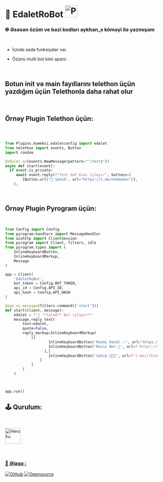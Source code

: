 # **🐺 EdaletRoBot**  <img title="PP" height="40" src="https://avatars.githubusercontent.com/u/99437747?v=4">

### **🌐 Əsasən özüm ve bəzi kodları aykhan_s köməyi ilə yazmışam**
</br>

- İçində sadə funksiyalar var.

- Özünü multi bot kimi aparır.

</br>

## Botun init və main fayıllarını telethon üçün yazdığım üçün Telethonla daha rahat olur
</br>

## Örnəy Plugin Telethon üçün:

</br>

```python

from Plugins.komekci.edaletconfig import edalet
from telethon import events, Button
import random

@edalet.on(events.NewMessage(pattern="^/test$"))
async def start(event):
  if event.is_private:
     await event.reply(f"Test dəf kimi işləyir", buttons=(
        [Button.url("👤 Sahib", url="https://t.me/nehmedov")],
    ), 


```
</br>

## Örnəy Plugin Pyrogram üçün:

</br>

```python
from Config import Config
from pyrogram.handlers import MessageHandler
from aiohttp import ClientSession
from pyrogram import Client, filters, idle
from pyrogram.types import (
    InlineKeyboardButton,
    InlineKeyboardMarkup,
    Message
)

app = Client(
    'EdaletRoBot',
    bot_token = Config.BOT_TOKEN,
    api_id = Config.API_ID,
    api_hash = Config.API_HASH
)

@app.on_message(filters.command(['start']))
def start(client, message):
    edalet = f'👋 **Salam** Bot işləyir**'
    message.reply_text(
        text=edalet, 
        quote=False,
        reply_markup=InlineKeyboardMarkup(
            [[
                    InlineKeyboardButton('Rəsmi Kanal ✅', url='https://t.me/ilkinsupport'),
                    InlineKeyboardButton('Music Bot 🎵', url=f'https://t.me/QaqliMusicBot')
                  ],[
                    InlineKeyboardButton('Sahib 👨🏻‍💻', url=f't.me/ilkin085')
                ]
            ]
        )
    )
    


app.run()

```



## **🕹 Qurulum:**

</br>

<p><a href="https://heroku.com/deploy?template=https://github.com/Fakebody31/edaletasistan"><img alt="Heroku" width="52px" src="https://www.nicepng.com/png/full/223-2233246_heroku-logo-salesforce-heroku.png"></p>

</br>

### **📨 Əlaqə :**

[![Github](https://img.shields.io/badge/Github-525252?style=for-the-badge&logo=github)](https://github.com/EdaletRoBot) [![Opensource](https://img.shields.io/badge/Telegram-2CA5E0?style=for-the-badge&logo=telegram&logoColor=white)](https://t.me/edalet_22)

</br>

